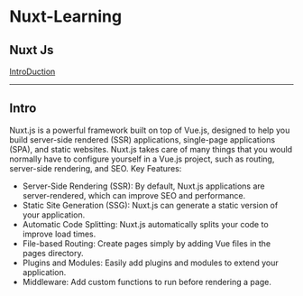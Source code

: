 # Nuxt-Learning
Nuxt Js 
---
[IntroDuction](#intor)

---
## Intro
Nuxt.js is a powerful framework built on top of Vue.js, designed to help you build server-side rendered (SSR) applications, single-page applications (SPA), and static websites. Nuxt.js takes care of many things that you would normally have to configure yourself in a Vue.js project, such as routing, server-side rendering, and SEO.
Key Features:
- Server-Side Rendering (SSR): By default, Nuxt.js applications are server-rendered, which can improve SEO and performance.
- Static Site Generation (SSG): Nuxt.js can generate a static version of your application.
- Automatic Code Splitting: Nuxt.js automatically splits your code to improve load times.
- File-based Routing: Create pages simply by adding Vue files in the pages directory.
- Plugins and Modules: Easily add plugins and modules to extend your application.
- Middleware: Add custom functions to run before rendering a page.
